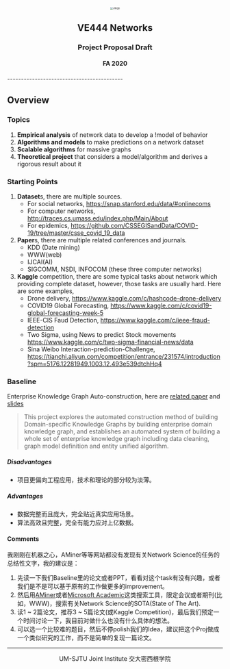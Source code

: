<div style="text-align:center">
	<img src="../figures/ji_logo.png" alt="Jilogo" style="zoom:40%;" />
</div>
<center>
	<h2>
		VE444 Networks
	</h2>
</center> 
<center>
	<h3>
		Project Proposal Draft
	</h3>
</center>
<center>
   <h4>
       FA 2020
    </h4> 
</center>
------------------------------------------

## Overview

### Topics

1. **Empirical analysis** of network data to develop a !model of behavior
2. **Algorithms and models** to make predictions on a network dataset
3. **Scalable algorithms** for massive graphs
4. **Theoretical project** that considers a model/algorithm and derives a rigorous result about it

### Starting Points

1. **Dataset**s, there are multiple sources.
   - For social networks, https://snap.stanford.edu/data/#onlinecoms
   - For computer networks, http://traces.cs.umass.edu/index.php/Main/About
   - For epidemics, https://github.com/CSSEGISandData/COVID-19/tree/master/csse_covid_19_data
2. **Paper**s, there are multiple related conferences and journals.
   - KDD (Date mining)
   - WWW(web)
   - IJCAI(AI)
   - SIGCOMM, NSDI, INFOCOM (these three computer networks)
3. **Kaggle** competition, there are some typical tasks about network which providing complete dataset, however, those tasks are usually hard. Here are some examples,
   - Drone delivery, https://www.kaggle.com/c/hashcode-drone-delivery
   - COVID19 Global Forecasting, https://www.kaggle.com/c/covid19-global-forecasting-week-5
   - IEEE-CIS Faud Detection, https://www.kaggle.com/c/ieee-fraud-detection
   - Two Sigma, using News to predict Stock movements https://www.kaggle.com/c/two-sigma-financial-news/data
   - Sina Weibo Interaction-prediction-Challenge, https://tianchi.aliyun.com/competition/entrance/231574/introduction?spm=5176.12281949.1003.12.493e539dtchHq4

### Baseline

Enterprise Knowledge Graph Auto-construction, here are [related paper](../Prior/Enterprise-KG-Paper.pdf) and [slides](../Prior/Enterprise-KG-Slides.pdf)

> This project explores the automated construction method of building Domain-specific Knowledge Graphs by building enterprise domain knowledge graph, and establishes an automated system of building a whole set of enterprise knowledge graph including data cleaning, graph model definition and entity unified algorithm.

##### Disadvantages

- 项目更偏向工程应用，技术和理论的部分较为淡薄。

#####  Advantages

- 数据完整而且庞大，完全贴近真实应用场景。
- 算法高效且完整，完全有能力应对上亿数据。

#### Comments

我刚刚在机器之心，AMiner等等网站都没有发现有关Network Science的任务的总结性文字，我的建议是：

1. 先读一下我们Baseline里的论文或者PPT，看看对这个task有没有兴趣，或者我们是不是可以基于原有的工作做更多的improvement。
2. 然后用[AMiner](https://www.aminer.org/)或者[Microsoft Academic](https://academic.microsoft.com/)这类搜索工具，限定会议或者期刊(比如，WWW)，搜索有关Network Science的SOTA(State of The Art).
3. 读1 ~ 2篇论文，推荐3 ~ 5篇论文(或Kaggle Competition)，最后我们预定一个时间讨论一下，我目前对做什么也没有什么具体的想法。
4. 可以选一个比较难的题目，然后不停polish我们的Idea，建议把这个Proj做成一个类似研究的工作，而不是简单的复现一篇论文。

---------------------------------------------------------------

<center>
    UM-SJTU Joint Institute 交大密西根学院
</center>

